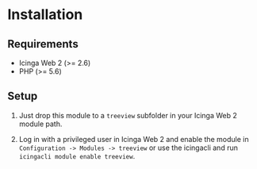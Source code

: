 # Installation

## Requirements 

 * Icinga Web 2 (>= 2.6)
 * PHP (>= 5.6)

## Setup

 1. Just drop this module to a `treeview` subfolder in your Icinga Web 2 module path.

 2. Log in with a privileged user in Icinga Web 2 and enable the module in `Configuration -> Modules -> treeview` or use the icingacli and run `icingacli module enable treeview`.



